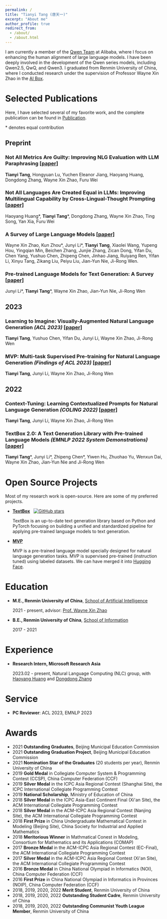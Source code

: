 ```yaml
---
permalink: /
title: "Tianyi Tang (唐天一)"
excerpt: "About me"
author_profile: true
redirect_from: 
  - /about/
  - /about.html
---
```


I am currently a member of the [Qwen Team](https://qwenlm.github.io/) at Alibaba, where I focus on enhancing the human alignment of large language models. I have been deeply involved in the development of the Qwen series models, including Qwen2.5, QwQ, and Qwen3. I graduated from Renmin University of China, where I conducted research under the supervision of Professor Wayne Xin Zhao in the [AI Box](https://aibox.ruc.edu.cn/).

Selected Publications 
======
Here, I have selected several of my favorite work, and the complete publication can be found in [Publication](https://steventang1998.github.io/publications/).

\* denotes equal contribution

## Preprint
### Not All Metrics Are Guilty: Improving NLG Evaluation with LLM Paraphrasing [[paper]](https://arxiv.org/pdf/2305.15067)
**Tianyi Tang**, Hongyuan Lu, Yuchen Eleanor Jiang, Haoyang Huang, Dongdong Zhang, Wayne Xin Zhao, Furu Wei

### Not All Languages Are Created Equal in LLMs: Improving Multilingual Capability by Cross-Lingual-Thought Prompting [[paper]](https://arxiv.org/pdf/2305.07004)
Haoyang Huang\*, **Tianyi Tang**\*, Dongdong Zhang, Wayne Xin Zhao, Ting Song, Yan Xia, Furu Wei


### A Survey of Large Language Models [[paper]](https://arxiv.org/pdf/2303.18223)
Wayne Xin Zhao, Kun Zhou\*, Junyi Li\*, **Tianyi Tang**, Xiaolei Wang, Yupeng Hou, Yingqian Min, Beichen Zhang, Junjie Zhang, Zican Dong, Yifan Du, Chen Yang, Yushuo Chen, Zhipeng Chen, Jinhao Jiang, Ruiyang Ren, Yifan Li, Xinyu Tang, Zikang Liu, Peiyu Liu, Jian-Yun Nie, Ji-Rong Wen.

### Pre-trained Language Models for Text Generation: A Survey [[paper]](https://arxiv.org/pdf/2201.05273)
Junyi Li\*, **Tianyi Tang**\*, Wayne Xin Zhao, Jian-Yun Nie, Ji-Rong Wen


## 2023
### Learning to Imagine: Visually-Augmented Natural Language Generation *(ACL 2023)* [[paper]](https://arxiv.org/pdf/2305.16944)
**Tianyi Tang**, Yushuo Chen, Yifan Du, Junyi Li, Wayne Xin Zhao, Ji-Rong Wen

### MVP: Multi-task Supervised Pre-training for Natural Language Generation *(Findings of ACL 2023)* [[paper]](https://arxiv.org/pdf/2206.12131)
**Tianyi Tang**, Junyi Li, Wayne Xin Zhao, Ji-Rong Wen


## 2022
### Context-Tuning: Learning Contextualized Prompts for Natural Language Generation *(COLING 2022)* [[paper]](https://aclanthology.org/2022.coling-1.552.pdf)
**Tianyi Tang**, Junyi Li, Wayne Xin Zhao, Ji-Rong Wen

### TextBox 2.0: A Text Generation Library with Pre-trained Language Models *(EMNLP 2022 System Demonstrations)* [[paper]](https://aclanthology.org/2022.emnlp-demos.42.pdf)
**Tianyi Tang**\*, Junyi Li\*, Zhipeng Chen\*, Yiwen Hu, Zhuohao Yu, Wenxun Dai, Wayne Xin Zhao, Jian-Yun Nie and Ji-Rong Wen


Open Source Projects
=====
Most of my research work is open-source. Here are some of my preferred projects.

- [**TextBox**](https://github.com/RUCAIBox/TextBox) &nbsp; [![GitHub stars](https://img.shields.io/github/stars/RUCAIBox/TextBox?style=social&label=Star)](https://github.com/RUCAIBox/TextBox)

  TextBox is an up-to-date text generation library based on Python and PyTorch focusing on building a unified and standardized pipeline for applying pre-trained language models to text generation.

- [**MVP**](https://huggingface.co/docs/transformers/model_doc/mvp)
  
  MVP is a pre-trained language model specially designed for natural language generation tasks. MVP is supervised pre-trained (instruction tuned) using labeled datasets. We can have merged it into [Hugging Face](https://huggingface.co/RUCAIBox/mvp).

  
Education
=====
- **M.E., Renmin University of China**, [School of Artificial Intelligence](http://ai.ruc.edu.cn/)
  
  2021 - present, advisor: [Prof. Wayne Xin Zhao](https://scholar.google.com/citations?user=JNhNacoAAAAJ&hl=zh-CN)

- **B.E., Renmin University of China**, [School of Information](http://info.ruc.edu.cn/)
  
  2017 - 2021


Experience
=====
- **Research Intern, Microsoft Research Asia**

  2023.02 - present, Natural Language Computing (NLC) group, with [Haoyang Huang](https://www.microsoft.com/en-us/research/people/haohua/) and [Dongdong Zhang](https://www.microsoft.com/en-us/research/people/dozhang/)


Service
=====
- **PC Reviewer**: ACL 2023, EMNLP 2023


Awards
=====
- 2021 **Outstanding Graduates**, Beijing Municipal Education Commission
- 2021 **Outstanding Graduation Project**, Beijing Municipal Education Commission
- 2021 **Nomination Star of the Graduates** (20 students per year), Renmin University of China
- 2019 **Gold Medal** in Collegiate Computer System & Programming Contest (CCSP), China Computer Federation (CCF)
- 2019 **Silver Medal** in the ICPC Asia Regional Contest (Shanghai Site), the ICPC International Collegiate Programming Contest
- 2019 **National Scholarship**, Ministry of Education of China
- 2018 **Silver Medal** in the ICPC Asia-East Continent Final (Xi'an Site), the ACM International Collegiate Programming Contest
- 2018 **Silver Medal** in the ACM-ICPC Asia Regional Contest (Nanjing Site), the ACM International Collegiate Programming Contest
- 2018 **First Prize** in China Undergraduate Mathematical Contest in Modeling (Beijing Site), China Society for Industrial and Applied Mathematics
- 2018 **Meritorious Winner** in Mathmatical Conest in Modeling, Consortium for Mathematics and its Applications (COMAP)
- 2017 **Bronze Medal** in the ACM-ICPC Asia Regional Contest (EC-Final), the ACM International Collegiate Programming Contest
- 2017 **Silver Medal** in the ACM-ICPC Asia Regional Contest (Xi'an Site), the ACM International Collegiate Programming Contest
- 2016 **Bronze Medal** in China National Olympiad in Informatics (NOI), China Computer Federation (CCF)
- 2016 **First Prize** in China National Olympiad in Informatics in Provinces (NOIP), China Computer Federation (CCF)
- 2018, 2019, 2020, 2022 **Merit Student**, Renmin University of China
- 2018, 2019, 2020, 2022 **Outstanding Student Cadre**, Renmin University of China
- 2018, 2019, 2020, 2022 **Outstanding Communist Youth League Member**, Renmin University of China